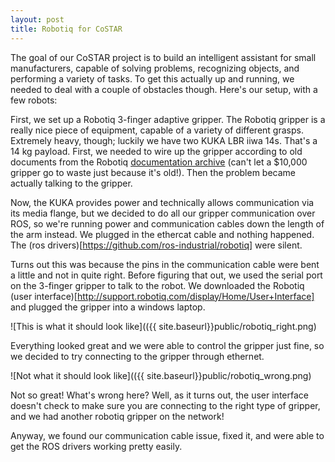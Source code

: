 ```yaml
---
layout: post
title: Robotiq for CoSTAR
---
```


The goal of our CoSTAR project is to build an intelligent assistant for small manufacturers, capable of solving problems, recognizing objects, and performing a variety of tasks. To get this actually up and running, we needed to deal with a couple of obstacles though. Here's our setup, with a few robots:



First, we set up a Robotiq 3-finger adaptive gripper. The Robotiq gripper is a really nice piece of equipment, capable of a variety of different grasps. Extremely heavy, though; luckily we have two KUKA LBR iiwa 14s. That's a 14 kg payload. First, we needed to wire up the gripper according to old documents from the Robotiq [documentation archive](http://support.robotiq.com/display/Home/Documentation+Archives) (can't let a $10,000 gripper go to waste just because it's old!). Then the problem became actually talking to the gripper.

Now, the KUKA provides power and technically allows communication via its media flange, but we decided to do all our gripper communication over ROS, so we're running power and communication cables down the length of the arm instead. We plugged in the ethercat cable and nothing happened. The (ros drivers)[https://github.com/ros-industrial/robotiq] were silent.

Turns out this was because the pins in the communication cable were bent a little and not in quite right. Before figuring that out, we used the serial port on the 3-finger gripper to talk to the robot. We downloaded the Robotiq (user interface)[http://support.robotiq.com/display/Home/User+Interface] and plugged the gripper into a windows laptop.

![This is what it should look like](({{ site.baseurl}}public/robotiq_right.png)

Everything looked great and we were able to control the gripper just fine, so we decided to try connecting to the gripper through ethernet.

![Not what it should look like](({{ site.baseurl}}public/robotiq_wrong.png)

Not so great! What's wrong here? Well, as it turns out, the user interface doesn't check to make sure you are connecting to the right type of gripper, and we had another robotiq gripper on the network!

Anyway, we found our communication cable issue, fixed it, and were able to get the ROS drivers working pretty easily.


